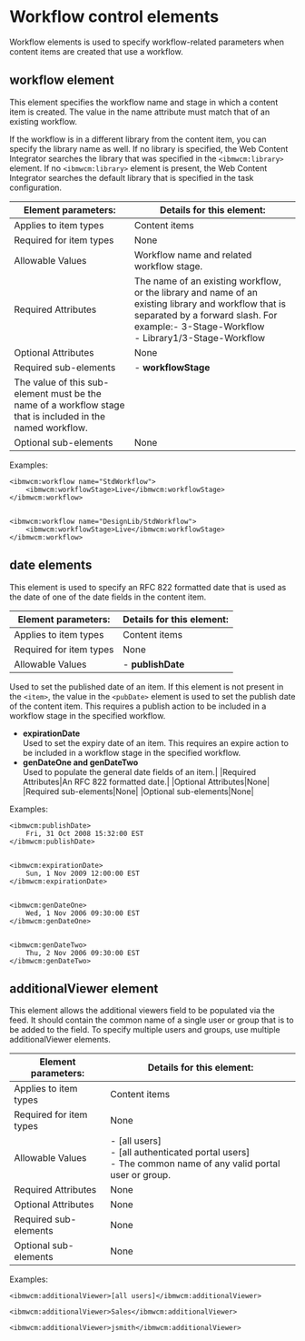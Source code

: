# Workflow control elements

Workflow elements is used to specify workflow-related parameters when content items are created that use a workflow.

## workflow element

This element specifies the workflow name and stage in which a content item is created. The value in the name attribute must match that of an existing workflow.

If the workflow is in a different library from the content item, you can specify the library name as well. If no library is specified, the Web Content Integrator searches the library that was specified in the `<ibmwcm:library>` element. If no `<ibmwcm:library>` element is present, the Web Content Integrator searches the default library that is specified in the task configuration.

|Element parameters:|Details for this element:|
|-------------------|-------------------------|
|Applies to item types|Content items|
|Required for item types|None|
|Allowable Values|Workflow name and related workflow stage.|
|Required Attributes|The name of an existing workflow, or the library and name of an existing library and workflow that is separated by a forward slash. For example:-   3-Stage-Workflow <br>-   Library1/3-Stage-Workflow|
|Optional Attributes|None|
|Required sub-elements|-   **workflowStage**<br>
The value of this sub-element must be the name of a workflow stage that is included in the named workflow.|
|Optional sub-elements|None|

Examples:

```
<ibmwcm:workflow name="StdWorkflow">
	<ibmwcm:workflowStage>Live</ibmwcm:workflowStage>
</ibmwcm:workflow>


<ibmwcm:workflow name="DesignLib/StdWorkflow">
	<ibmwcm:workflowStage>Live</ibmwcm:workflowStage>
</ibmwcm:workflow>
```

## date elements

This element is used to specify an RFC 822 formatted date that is used as the date of one of the date fields in the content item.

|Element parameters:|Details for this element:|
|-------------------|-------------------------|
|Applies to item types|Content items|
|Required for item types|None|
|Allowable Values|-   **publishDate**<br>
Used to set the published date of an item. If this element is not present in the `<item>`, the value in the `<pubDate>` element is used to set the publish date of the content item. This requires a publish action to be included in a workflow stage in the specified workflow.<br>
-   **expirationDate**<br>
Used to set the expiry date of an item. This requires an expire action to be included in a workflow stage in the specified workflow.<br>
-   **genDateOne and genDateTwo**<br>
Used to populate the general date fields of an item.|
|Required Attributes|An RFC 822 formatted date.|
|Optional Attributes|None|
|Required sub-elements|None|
|Optional sub-elements|None|

Examples:

```
<ibmwcm:publishDate>
	Fri, 31 Oct 2008 15:32:00 EST
</ibmwcm:publishDate>


<ibmwcm:expirationDate>
	Sun, 1 Nov 2009 12:00:00 EST
</ibmwcm:expirationDate>


<ibmwcm:genDateOne>
	Wed, 1 Nov 2006 09:30:00 EST
</ibmwcm:genDateOne>


<ibmwcm:genDateTwo>
	Thu, 2 Nov 2006 09:30:00 EST
</ibmwcm:genDateTwo>
```

## additionalViewer element

This element allows the additional viewers field to be populated via the feed. It should contain the common name of a single user or group that is to be added to the field. To specify multiple users and groups, use multiple additionalViewer elements.

|Element parameters:|Details for this element:|
|-------------------|-------------------------|
|Applies to item types|Content items|
|Required for item types|None|
|Allowable Values|-   \[all users\] <br>-   \[all authenticated portal users\]  <br>-   The common name of any valid portal user or group.|
|Required Attributes|None|
|Optional Attributes|None|
|Required sub-elements|None|
|Optional sub-elements|None|

Examples:

```
<ibmwcm:additionalViewer>[all users]</ibmwcm:additionalViewer>

<ibmwcm:additionalViewer>Sales</ibmwcm:additionalViewer>

<ibmwcm:additionalViewer>jsmith</ibmwcm:additionalViewer>
```


